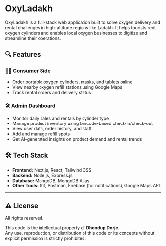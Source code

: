 # OxyLadakh

OxyLadakh is a full-stack web application built to solve oxygen delivery and rental challenges in high-altitude regions like Ladakh. It helps tourists rent oxygen cylinders and enables local oxygen businesses to digitize and streamline their operations.

## 🔍 Features

### 🧑‍💻 Consumer Side
- Order portable oxygen cylinders, masks, and tablets online
- View nearby oxygen refill stations using Google Maps
- Track rental orders and delivery status

### 🛠️ Admin Dashboard
- Monitor daily sales and rentals by cylinder type
- Manage product inventory using barcode-based check-in/check-out
- View user data, order history, and staff
- Add and manage refill spots
- Get AI-generated insights on product demand and rental trends

## 🛠 Tech Stack

- **Frontend:** Next.js, React, Tailwind CSS
- **Backend:** Node.js, Express.js
- **Database:** MongoDB, MongoDB Atlas
- **Other Tools:** Git, Postman, Firebase (for notifications), Google Maps API

---

## ⚠️ License

All rights reserved.

This code is the intellectual property of **Dhondup Dorje**.  
Any use, reproduction, or distribution of this code or its concepts without explicit permission is strictly prohibited.
